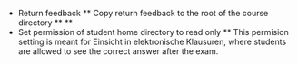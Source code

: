 * Return feedback
** Copy return feedback to the root of the course directory
**
**
* Set permission of student home directory to read only
** This permision setting is meant for Einsicht in elektronische Klausuren, where students are allowed to see the correct answer after the exam.
